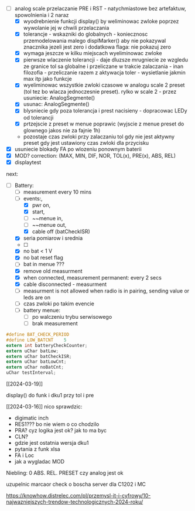 - [ ] analog scale przelaczanie PRE i RST - natychmiastowe bez artefaktuw, spowolnienia i 2 naraz
	- [x] wyodrebnienie funkcji display() by weliminowac zwloke poprzez wywolanie jej w chwili przelaczania
	- [x] tolerancje - wskazniki do globalnych - koniecznosc przemodelowania malego displMarker() aby nie pokazywal znacznika jezeli jest zero i dodatkowa flaga: nie pokazuj zero
	- [x] wymaga jeszcze w kilku miejscach wyeliminowac zwloke
	- [x] pierwsze wlaczenie tolerancji - daje dluzsze mrugniecie ze wzgledu ze granice tol sa globalne i przeliczane w trakcie zalaczania - inan filozofia - przeliczanie razem z aktywacja toler - wysietlanie jakmin max itp jako funkcje
	- [x] wyeliminowac wszystkie zwloki czasowe w analogu scale 2 preset (tol tez bo wlacza jednoczesnie preset). rylko w scale 2 - przez usuniecie: AnalogSegmente()
	- [x] usunac: AnalogSegmente()
	- [x] blysniecie gdy poza tolerancja i prest nacisieny - dopracowac LEDy od tolerancji
	- [x] prtzejscie z preset w menue poprawic (wyjscie z menue preset do glownego jakos nie za fajnie 1h)
	- pozostaje czas zwloki przy zalaczaniu tol gdy nie jest aktywny preset gdy jest ustawiony czas zwloki dla przycisku
- [x] usuniecie blokady FA po wlozeniu ponownym baterii
- [x] MOD? correction: (MAX, MIN, DIF, NOR, TOL(x), PRE(x), ABS, REL)
- [x] displaytest

next:
- [ ] Battery:
	- [ ] measurement every 10 mins
	- [ ] events:,
		- [x] pwr on,
		- [x] start,
		- [ ] ~~menue in,
		- [ ] ~~menue out,
		- [x] cable off (batCheckISR)
	- [x] seria pomiarow i srednia
	- [ ] 
	- [x] no bat < 1 V
	- [x] no bat reset flag
	- [ ] bat in menue ???
	- [x] remove old measurment
	- [x] when connected, measurement permanent: every 2 secs
	- [x] cable disconnected - measurment
	- [ ] measurment is not allowed when radio is in pairing, sending value or leds are on
	- [ ] czas zwloki po takim evencie
	- [ ] battery menue: 
		- [ ] po walczeniu trybu serwisowego
		- [ ] brak measurement 

```c
#define BAT_CHECK_PERIOD
#define LOW_BATCNT    5
extern int batteryCheckCounter;
extern uChar batLow;
extern uChar batCheckISR;
extern uChar batLowCnt;
extern uChar noBatCnt;
uChar testInterval;
```

[[2024-03-19]]

display() do funk i dku1 przy tol i pre

[[2024-03-16]]
nico sprawdzic:
- digimatic inch
- RES1??? bo nie wiem o co chodzilo
- PRA? cyz logika jest ok? jak to ma byc
- CLN?
- gdzie jest ostatnia wersja dku1
- pytania z funk xlsa
- FA i Loc
- jak a wygladac MOD

Niebling:
0 ABS. REL. PRESET
czy analog jest ok


uzupelnic marcaor check o boscha
server dla C1202 i MC

https://knowhow.distrelec.com/pl/przemysl-it-i-cyfrowy/10-najwazniejszych-trendow-technologicznych-2024-roku/

